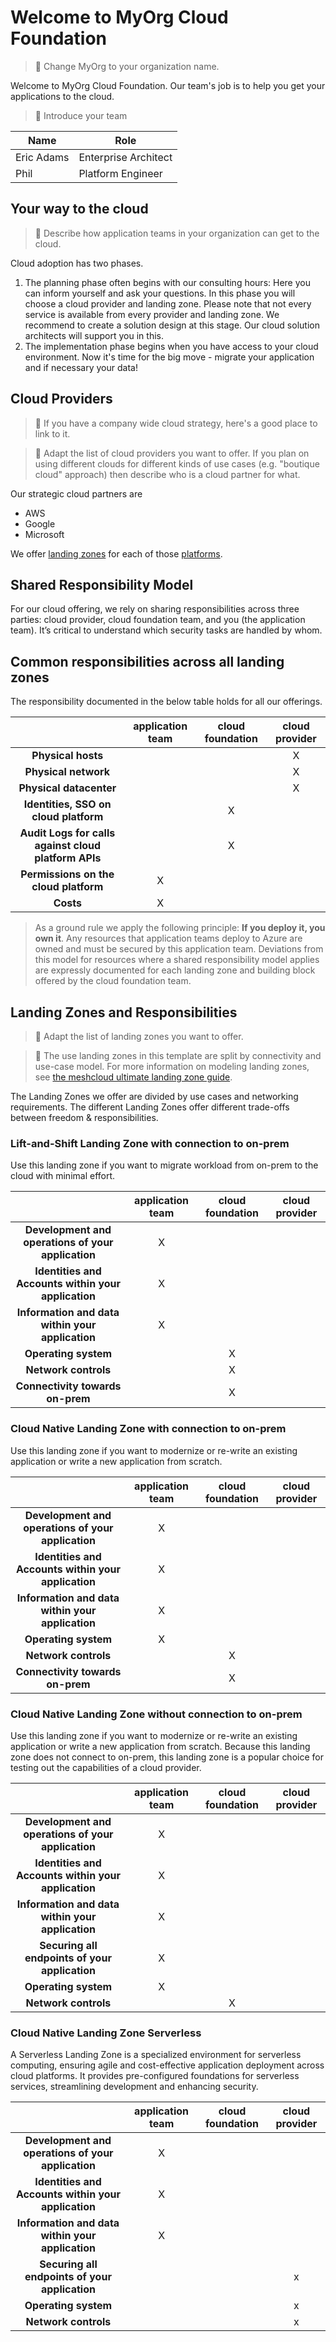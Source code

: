 # Welcome to MyOrg Cloud Foundation

> 🚧 Change MyOrg to your organization name.

Welcome to MyOrg Cloud Foundation. Our team's job is to help you get your applications to the cloud.

> 🚧 Introduce your team

| Name       | Role                 |
|------------|----------------------|
| Eric Adams | Enterprise Architect |
| Phil       | Platform Engineer    |

## Your way to the cloud

> 🚧 Describe how application teams in your organization can get to the cloud.

Cloud adoption has two phases.

1. The planning phase often begins with our consulting hours: Here you can inform yourself and ask your questions. In this phase you will choose a cloud provider and landing zone. Please note that not every service is available from every provider and landing zone. We recommend to create a solution design at this stage. Our cloud solution architects will support you in this.
2. The implementation phase begins when you have access to your cloud environment. Now it's time for the big move - migrate your application and if necessary your data!

## Cloud Providers

> 🚧 If you have a company wide cloud strategy, here's a good place to link to it.

> 🚧 Adapt the list of cloud providers you want to offer. If you plan on using different clouds for different kinds of use cases (e.g. "boutique cloud" approach) then describe who is a cloud partner for what.

Our strategic cloud partners are

- AWS
- Google
- Microsoft

We offer [landing zones](./concepts.md#landing-zone) for each of those [platforms](/platforms/).

## Shared Responsibility Model

For our cloud offering, we rely on sharing responsibilities across three parties: cloud provider, cloud foundation team, and you (the application team).
It’s critical to understand which security tasks are handled by whom.

## Common responsibilities across all landing zones

The responsibility documented in the below table holds for all our offerings.

|                                                      | application team     | cloud foundation     | cloud provider     |
|:----------------------------------------------------:|:--------------------:|:--------------------:|:------------------:|
| **Physical hosts**                                   |                      |                      | X                  |
| **Physical network**                                 |                      |                      | X                  |
| **Physical datacenter**                              |                      |                      | X                  |
| **Identities, SSO on cloud platform**                |                      | X                    |                    |
| **Audit Logs for calls against cloud platform APIs** |                      | X                    |                    |
| **Permissions on the cloud platform**                | X                    |                      |                    |
| **Costs**                                            | X                    |                      |                    |

> As a ground rule we apply the following principle: **If you deploy it, you own it**. Any resources that application
> teams deploy to Azure are owned and must be secured by this application team. Deviations from this model for resources
> where a shared responsibility model applies are expressly documented for each landing zone and building block offered
> by the cloud foundation team.

## Landing Zones and Responsibilities

> 🚧 Adapt the list of landing zones you want to offer.

> 🚧 The use landing zones in this template are split by connectivity and use-case model. For more information on modeling landing zones, see [the meshcloud ultimate landing zone guide](https://www.meshcloud.io/wp-content/uploads/The-Ultimate-Landing-Zone-Guide-EN.pdf).

The Landing Zones we offer are divided by use cases and networking requirements.
The different Landing Zones offer different trade-offs between freedom & responsibilities.

### Lift-and-Shift Landing Zone with connection to on-prem

Use this landing zone if you want to migrate workload from on-prem to the cloud with minimal effort.

|                                                     | application team     | cloud foundation     | cloud provider     |
|:---------------------------------------------------:|:--------------------:|:--------------------:|:------------------:|
| **Development and operations of your application**  | X                    |                      |                    |
| **Identities and Accounts within your application** | X                    |                      |                    |
| **Information and data within your application**    | X                    |                      |                    |
| **Operating system**                                |                      | X                    |                    |
| **Network controls**                                |                      | X                    |                    |
| **Connectivity towards on-prem**                    |                      | X                    |                    |

### Cloud Native Landing Zone with connection to on-prem

Use this landing zone if you want to modernize or re-write an existing application or write a new application from scratch.

|                                                     | application team     | cloud foundation     | cloud provider     |
|:---------------------------------------------------:|:--------------------:|:--------------------:|:------------------:|
| **Development and operations of your application**  | X                    |                      |                    |
| **Identities and Accounts within your application** | X                    |                      |                    |
| **Information and data within your application**    | X                    |                      |                    |
| **Operating system**                                | X                    |                      |                    |
| **Network controls**                                |                      | X                    |                    |
| **Connectivity towards on-prem**                    |                      | X                    |                    |

### Cloud Native Landing Zone without connection to on-prem

Use this landing zone if you want to modernize or re-write an existing application or write a new application from scratch.
Because this landing zone does not connect to on-prem, this landing zone is a popular choice for testing out the capabilities of a cloud provider.

|                                                     | application team     | cloud foundation     | cloud provider     |
|:---------------------------------------------------:|:--------------------:|:--------------------:|:------------------:|
| **Development and operations of your application**  | X                    |                      |                    |
| **Identities and Accounts within your application** | X                    |                      |                    |
| **Information and data within your application**    | X                    |                      |                    |
| **Securing all endpoints of your application**      | X                    |                      |                    |
| **Operating system**                                | X                    |                      |                    |
| **Network controls**                                |                      | X                    |                    |

### Cloud Native Landing Zone Serverless

A Serverless Landing Zone is a specialized environment for serverless computing, ensuring agile and cost-effective application deployment across cloud platforms.
It provides pre-configured foundations for serverless services, streamlining development and enhancing security.

|                                                     | application team | cloud foundation | cloud provider |
| :-------------------------------------------------: | :--------------: | :--------------: | :------------: |
| **Development and operations of your application**  |        X         |                  |                |
| **Identities and Accounts within your application** |        X         |                  |                |
|  **Information and data within your application**   |        X         |                  |                |
|   **Securing all endpoints of your application**    |                  |                  |        x       |
|                **Operating system**                 |                  |                  |        x       |
|                **Network controls**                 |                  |                  |        x       |

